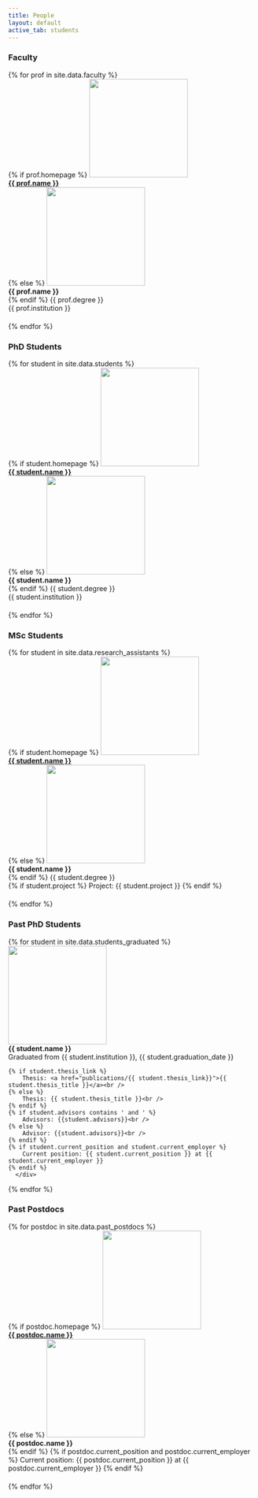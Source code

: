 ```yaml
---
title: People
layout: default
active_tab: students
---
```


<h3 id="faculty">Faculty</h3>

<div class="container-fluid">
  <div class="row">
  {% for prof in site.data.faculty %}
      <div class="col-lg-4 col-md-6 col-xs-12" style="margin-bottom: 20px">
        {% if prof.homepage %}
        <a href="{{ prof.homepage }}"><img src="assets/img/students/{{prof.pic}}"  class="img-circle" style="height: 100%; width: 100%; max-height: 200px; max-width: 200px"/></a><br />
         <b><a href="{{ prof.homepage }}">{{ prof.name }}</a></b><br />
        {% else %}
	<img src="assets/img/students/{{prof.pic}}"  class="img-circle" style="height: 100%; width: 100%; max-height: 200px; max-width: 200px"/><br />
         <b>{{ prof.name }}</b><br />
        {% endif %}
        {{ prof.degree }}<br />
        {{ prof.institution }}<br /> 
      </div>
  {% endfor %}
  </div>
</div>


<h3 id="students">PhD Students</h3>

<div class="container-fluid">
  <div class="row">
  {% for student in site.data.students %}
      <div class="col-lg-4 col-md-6 col-xs-12" style="margin-bottom: 20px">
        {% if student.homepage %}
        <a href="{{ student.homepage }}"><img src="assets/img/students/{{student.pic}}"  class="img-circle" style="height: 100%; width: 100%; max-height: 200px; max-width: 200px"/></a><br />
         <b><a href="{{ student.homepage }}">{{ student.name }}</a></b><br />
        {% else %}
	<img src="assets/img/students/{{student.pic}}"  class="img-circle" style="height: 100%; width: 100%; max-height: 200px; max-width: 200px"/><br />
         <b>{{ student.name }}</b><br />
        {% endif %}
        {{ student.degree }}<br />
        {{ student.institution }}<br /> 
      </div>
  {% endfor %}
  </div>
</div>



<h3 id="RAs">MSc Students</h3>

<div class="container-fluid">
  <div class="row">
  {% for student in site.data.research_assistants %}
      <div class="col-lg-4 col-md-6 col-xs-12" style="margin-bottom: 20px">
        {% if student.homepage %}
        <a href="{{ student.homepage }}"><img src="assets/img/students/{{student.pic}}"  class="img-circle" style="height: 100%; width: 100%; max-height: 200px; max-width: 200px"/></a><br />
         <b><a href="{{ student.homepage }}">{{ student.name }}</a></b><br />
        {% else %}
	<img src="assets/img/students/{{student.pic}}"  class="img-circle" style="height: 100%; width: 100%; max-height: 200px; max-width: 200px"/><br />
         <b>{{ student.name }}</b><br />    
        {% endif %}     
        {{ student.degree }}<br />
	{% if student.project %}
		Project: {{ student.project }} 
	{% endif %}
      </div>
  {% endfor %}
  </div>
</div>

<h3>Past PhD Students</h3>

<div class="container-fluid">
  <div class="row">
  {% for student in site.data.students_graduated %}
      <div class="col-lg-4 col-md-6 col-xs-12" style="margin-bottom: 20px">
	<img src="assets/img/students/{{student.pic}}"  class="img-circle" style="height: 100%; width: 100%; max-height: 200px; max-width: 200px"/><br />
         <b>{{ student.name }}</b><br />
        Graduated from {{ student.institution }},  {{ student.graduation_date }}<br /> 

	{% if student.thesis_link %}
        Thesis: <a href="publications/{{ student.thesis_link}}">{{ student.thesis_title }}</a><br /> 
	{% else %}
        Thesis: {{ student.thesis_title }}<br />
	{% endif %}
	{% if student.advisors contains ' and ' %}
		Advisors: {{student.advisors}}<br />
	{% else %}
		Advisor: {{student.advisors}}<br />
	{% endif %}
	{% if student.current_position and student.current_employer %}
		Current position: {{ student.current_position }} at {{ student.current_employer }}
	{% endif %}
      </div>
  {% endfor %}
  </div>
</div>


<h3>Past Postdocs</h3>

<div class="container-fluid">
  <div class="row">
  {% for postdoc in site.data.past_postdocs %}
      <div class="col-lg-4 col-md-6 col-xs-12" style="margin-bottom: 20px">
        {% if postdoc.homepage %}
        <a href="{{ postdoc.homepage }}"><img src="assets/img/students/{{postdoc.pic}}"  class="img-circle" style="height: 100%; width: 100%; max-height: 200px; max-width: 200px"/></a><br />
         <b><a href="{{ postdoc.homepage }}">{{ postdoc.name }}</a></b><br />
        {% else %}
	<img src="assets/img/students/{{student.pic}}"  class="img-circle" style="height: 100%; width: 100%; max-height: 200px; max-width: 200px"/><br />
         <b>{{ postdoc.name }}</b><br />         
        {% endif %}
	{% if postdoc.current_position and postdoc.current_employer %}
		Current position: {{ postdoc.current_position }} at {{ postdoc.current_employer }}
	{% endif %}
      </div>
  {% endfor %}
  </div>
</div>


